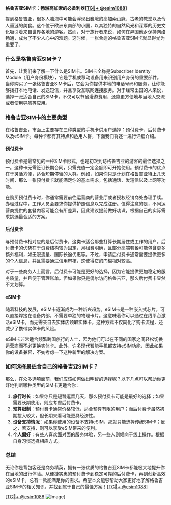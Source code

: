 **格鲁吉亚SIM卡：畅游高加索的必备利器[[TG💪+ @esim1088](https://t.me/s/esim1088)]**

提到格鲁吉亚，很多人脑海中可能会浮现出巍峨的高加索山脉、古老的教堂以及令人垂涎的美食。这个位于欧洲东南部的小国，以其独特的自然风光和深厚的历史文化吸引着来自世界各地的游客。然而，对于旅行者来说，如何在异国他乡保持网络畅通，成为了不少人心中的难题。这时候，一张合适的格鲁吉亚SIM卡就显得尤为重要了。

### 什么是格鲁吉亚SIM卡？

首先，让我们来了解一下什么是SIM卡。SIM卡全称是Subscriber Identity Module（用户身份模块），它是手机或移动设备用来识别用户身份的重要部件。当你购买了一张格鲁吉亚SIM卡后，它会为你提供本地的电话号码和服务，让你能够拨打本地电话、发送短信，并且享受互联网连接服务。对于经常出国的人来说，选择一张适合自己的SIM卡，不仅可以节省漫游费用，还能更方便地与当地人交流或者使用导航等应用。

### 格鲁吉亚SIM卡的主要类型

在格鲁吉亚，市面上主要存在三种类型的手机卡供用户选择：预付费卡、后付费卡以及eSIM卡。每种卡都有其特点和适用人群，下面我们将逐一进行详细介绍。

#### 预付费卡

预付费卡是最常见的一种SIM卡形式，也是初次到访格鲁吉亚的游客的最佳选择之一。这种卡无需签订长期合同，只需充值一定金额即可开始使用。预付费卡的优点在于灵活方便，适合短期停留的人群。例如，如果你只是计划在格鲁吉亚待上几天时间，那么一张预付费卡就能满足你的基本需求，包括通话、发短信以及上网等功能。

在购买预付费卡时，你通常需要前往运营商的营业厅或者授权经销商处办理手续。办理过程中，工作人员会要求你提供护照信息以完成注册。值得注意的是，不同运营商提供的套餐内容可能会有所差异，因此建议提前做好功课，根据自己的实际需求挑选最合适的方案。

#### 后付费卡

与预付费卡相对应的是后付费卡，这类卡适合那些打算长期居住或工作的用户。后付费卡的优势在于资费结构较为固定，月租费明确，且部分高端套餐可能包含更多额外福利，如无限流量、国际长途优惠等。不过，申请后付费卡通常需要提供更多的个人信息，并且需要通过信用审核，这使得它的门槛相对较高。

对于一些商务人士而言，后付费卡可能是更好的选择，因为它能提供更加稳定的服务质量，并且便于管理账单。但如果你只是偶尔访问格鲁吉亚，那么后付费卡显然不太划算。

#### eSIM卡

随着科技的发展，eSIM卡逐渐成为一种新兴趋势。eSIM卡是一种嵌入式芯片，可以直接焊接在设备内部，不需要单独的物理卡片。这意味着你可以通过在线平台激活eSIM卡，而无需亲自去实体店领取实体卡。这种方式不仅简化了购卡流程，还减少了携带实体卡的风险。

eSIM卡非常适合频繁跨国旅行的人士，因为他们可以在不同的国家之间轻松切换运营商而不必更换实体卡。此外，许多现代智能手机都支持eSIM功能，因此如果你的设备兼容，不妨考虑一下这种新型的解决方案。

### 如何选择最适合自己的格鲁吉亚SIM卡？

那么，在众多选项面前，我们应该如何做出明智的选择呢？以下几点可以帮助你更好地判断哪种类型的SIM卡更适合你：

1. **旅行时长**：如果你只是短暂逗留几天，那么预付费卡可能是最好的选择；如果需要长期使用，则应考虑后付费卡。
2. **预算限制**：预付费卡通常价格较低，适合预算有限的用户；而后付费卡虽然初期投入较大，但长期来看可能更具经济性。
3. **设备支持情况**：如果你使用的设备不支持eSIM，那就只能选择传统SIM卡；反之，若支持，则可以享受eSIM带来的便利。
4. **个人偏好**：有些人喜欢面对面的服务体验，另一些人则倾向于线上操作。根据自身习惯选择相应方式。

### 总结

无论你是背包客还是商务精英，拥有一张优质的格鲁吉亚SIM卡都能极大地提升你在当地的出行体验。从便捷实惠的预付费卡到稳定可靠的后付费卡，再到创新高效的eSIM卡，总有一款能满足你的需求。希望本文能够帮助大家更好地了解格鲁吉亚SIM卡的相关知识，并找到属于自己的最佳方案！[[TG💪+ @esim1088](https://t.me/s/esim1088)]

[[TG💪+ @esim1088](https://t.me/s/esim1088) ![Image](https://i.postimg.cc/4NQfJmqS/Snipaste-2025-05-13-00-14-12.png)]